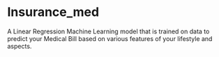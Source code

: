 # Insurance_med
A Linear Regression Machine Learning model that is trained on data to predict your Medical Bill based on various features of your lifestyle and aspects.
